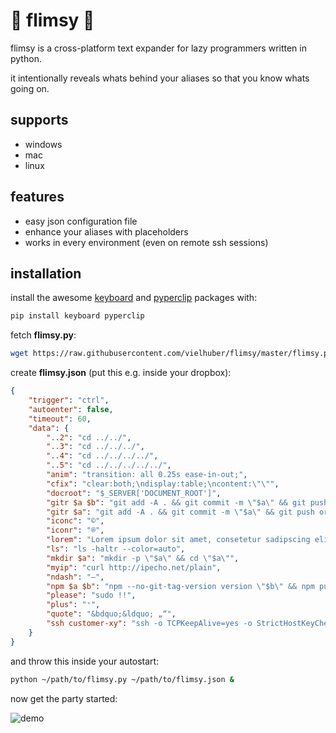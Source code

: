 # 🐨 flimsy 🐨

flimsy is a cross-platform text expander for lazy programmers written in python.

it intentionally reveals whats behind your aliases so that you know whats going on.

## supports

* windows
* mac
* linux

## features

* easy json configuration file
* enhance your aliases with placeholders
* works in every environment (even on remote ssh sessions)

## installation

install the awesome [keyboard](https://github.com/boppreh/keyboard) and [pyperclip](https://github.com/asweigart/pyperclip) packages with:
```bash
pip install keyboard pyperclip
```

fetch **flimsy.py**:
```bash
wget https://raw.githubusercontent.com/vielhuber/flimsy/master/flimsy.py
```

create **flimsy.json** (put this e.g. inside your dropbox):
```json
{
    "trigger": "ctrl",
    "autoenter": false,
    "timeout": 60,
    "data": {
        "..2": "cd ../../",
        "..3": "cd ../../../",
        "..4": "cd ../../../../",
        "..5": "cd ../../../../../",
        "anim": "transition: all 0.25s ease-in-out;",
        "cfix": "clear:both;\ndisplay:table;\ncontent:\"\"",
        "docroot": "$_SERVER['DOCUMENT_ROOT']",
        "gitr $a $b": "git add -A . && git commit -m \"$a\" && git push origin master && git tag -a \"$b\" -m \"$a\" && git push --tags",
        "gitr $a": "git add -A . && git commit -m \"$a\" && git push origin master",
        "iconc": "©",
        "iconr": "®",
        "lorem": "Lorem ipsum dolor sit amet, consetetur sadipscing elitr, sed diam nonumy eirmod tempor invidunt ut labore et dolore magna aliquyam erat, sed diam voluptua. At vero eos et accusam et justo duo dolores et ea rebum. Stet clita kasd gubergren, no sea takimata sanctus est Lorem ipsum dolor sit amet. Lorem ipsum dolor sit amet, consetetur sadipscing elitr, sed diam nonumy eirmod tempor invidunt ut labore et dolore magna aliquyam erat, sed diam voluptua. At vero eos et accusam et justo duo dolores et ea rebum. Stet clita kasd gubergren, no sea takimata sanctus est Lorem ipsum dolor sit amet.",
        "ls": "ls -haltr --color=auto",
        "mkdir $a": "mkdir -p \"$a\" && cd \"$a\"",
        "myip": "curl http://ipecho.net/plain",
        "ndash": "–",
        "npm $a $b": "npm --no-git-tag-version version \"$b\" && npm publish && git add -A . && git commit -m \"$a\" && git push origin master && git tag -a \"$b\" -m \"$a\" && git push --tags",
        "please": "sudo !!",
        "plus": "⁺",
        "quote": "&bdquo;&ldquo; „“",
        "ssh customer-xy": "ssh -o TCPKeepAlive=yes -o StrictHostKeyChecking=no -p 22 -l username -i ~/.ssh/id_rsa host -t \"echo 'rm /tmp/initfile; source ~/.bashrc; cd folder; git status' > /tmp/initfile; bash --init-file /tmp/initfile\""
    }
}

```

and throw this inside your autostart:
```bash
python ~/path/to/flimsy.py ~/path/to/flimsy.json &
```

now get the party started:

![demo](https://media.giphy.com/media/qPa9vUYCUrx6w/giphy.gif)